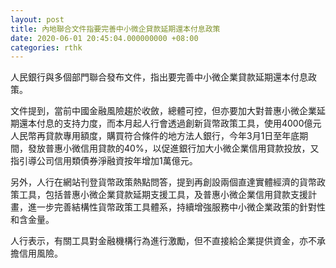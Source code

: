 ```yaml
---
layout: post
title: 內地聯合文件指要完善中小微企貸款延期還本付息政策
date: 2020-06-01 20:45:04.000000000 +08:00
categories: rthk
---
```


人民銀行與多個部門聯合發布文件，指出要完善中小微企業貸款延期還本付息政策。

文件提到，當前中國金融風險趨於收斂，總體可控，但亦要加大對普惠小微企業延期還本付息的支持力度，而本月起人行會透過創新貨幣政策工具，使用4000億元人民幣再貸款專用額度，購買符合條件的地方法人銀行，今年3月1日至年底期間，發放普惠小微信用貸款的40%，以促進銀行加大小微企業信用貸款投放，又指引導公司信用類債券淨融資按年增加1萬億元。

另外，人行在網站刊登貨幣政策熱點問答，提到再創設兩個直達實體經濟的貨幣政策工具，包括普惠小微企業貸款延期支援工具，及普惠小微企業信用貸款支援計畫，進一步完善結構性貨幣政策工具體系，持續增強服務中小微企業政策的針對性和含金量。

人行表示，有關工具對金融機構行為進行激勵，但不直接給企業提供資金，亦不承擔信用風險。
